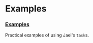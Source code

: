 # Examples

### [Examples](urbit-docs/system/kernel/jael/examples/examples)

Practical examples of using Jael's `task`s.
